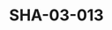---
pid: SHA-03-013
title: SHA-03-013
language: 'en '
collection: Sharhabil Ahmed
original_label: 
rights: Sharhabil Ahmed
location_of_original: Sharhabil Ahmed
photographer_or_studio: 
scanned_from: photograph 8.4 by 12.4
_date: 1965-1967
location: Khartoum Zoo
description: Sharhabil Ahmed
additional_notes: was used as cover of one of Sharhabil Ahmed's albums
permission_display: 'yes'
on_server: 'no'
on_website: 'no'
permalink: "/archive/en/sha-03-013.html"
layout: photo-page
---